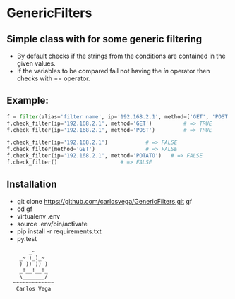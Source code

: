 # GenericFilters

## Simple class with for some generic filtering

* By default checks if the strings from the conditions are contained in the given values.
* If the variables to be compared fail not having the *in* operator then checks with == operator. 


## Example:
```python
f = filter(alias='filter name', ip='192.168.2.1', method=['GET', 'POST'])
f.check_filter(ip='192.168.2.1', method='GET')          # => TRUE
f.check_filter(ip='192.168.2.1', method='POST')         # => TRUE

f.check_filter(ip='192.168.2.1') 			# => FALSE
f.check_filter(method='GET') 				# => FALSE
f.check_filter(ip='192.168.2.1', method='POTATO')	# => FALSE
f.check_filter() 					# => FALSE
```

## Installation

* git clone https://github.com/carlosvega/GenericFilters.git gf
* cd gf
* virtualenv .env
* source .env/bin/activate
* pip install -r requirements.txt
* py.test


```
       _~
    _~ )_)_~
    )_))_))_)
    _!__!__!_
    \_______/
  ~~~~~~~~~~~~~
   Carlos Vega
```
